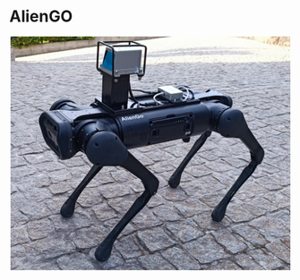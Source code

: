 # AlienGO

<p align="center">
  <img src="images/Aliengo_with_Livox.jpg" width="500" alt="AlienGo robot image">
</p>
